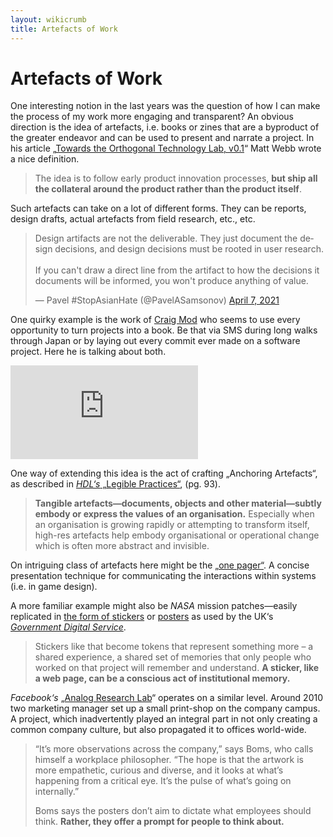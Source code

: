 ```yaml
---
layout: wikicrumb 
title: Artefacts of Work
---
```

# Artefacts of Work

One interesting notion in the last years was the question of how I can make the process of my work more engaging and transparent? An obvious direction is the idea of artefacts, i.e. books or zines that are a byproduct of the greater endeavor and can be used to present and narrate a project. In his article „[Towards the Orthogonal Technology Lab, v0.1][1]“ Matt Webb wrote a nice definition.

> The idea is to follow early product innovation processes, **but ship all the collateral around the product rather than the product itself**.

Such artefacts can take on a lot of different forms. They can be reports, design drafts, actual artefacts from field research, etc., etc.

<blockquote class="twitter-tweet" data-conversation="none" data-dnt="true"><p lang="en" dir="ltr">Design artifacts are not the deliverable. They just document the design decisions, and design decisions must be rooted in user research.<br><br>If you can&#39;t draw a direct line from the artifact to how the decisions it documents will be informed, you won&#39;t produce anything of value.</p>&mdash; Pavel #StopAsianHate (@PavelASamsonov) <a href="https://twitter.com/PavelASamsonov/status/1379864423788122113?ref_src=twsrc%5Etfw">April 7, 2021</a></blockquote> <script async src="https://platform.twitter.com/widgets.js" charset="utf-8"></script>

One quirky example is the work of [Craig Mod][2] who seems to use every opportunity to turn projects into a book. Be that via SMS during long walks through Japan or by laying out every commit ever made on a software project. Here he is talking about both.

<div id="video-embed"> <iframe class="video-extern" width="auto" height="auto" src="https://www.youtube.com/embed/k-Oveq6mwiA" frameborder="0" allow="accelerometer; autoplay; clipboard-write; encrypted-media; gyroscope; picture-in-picture" allowfullscreen></iframe></div>

One way of extending this idea is the act of crafting „Anchoring Artefacts“, as described in [_HDL‘s_ „Legible Practices“][3], (pg. 93).

> **Tangible artefacts—documents, objects and other material—subtly embody or express the values of an organisation.** Especially when an organisation is growing rapidly or attempting to transform itself, high-res artefacts help embody organisational or operational change which is often more abstract and invisible.

On intriguing class of artefacts here might be the [„one pager“][4]. A concise presentation technique for communicating the interactions within systems (i.e. in game design).

A more familiar example might also be _NASA_ mission patches—easily replicated in [the form of stickers][5] or [posters][6] as used by the UK‘s _[Government Digital Service][7]_.

> Stickers like that become tokens that represent something more – a shared experience, a shared set of memories that only people who worked on that project will remember and understand. **A sticker, like a web page, can be a conscious act of institutional memory.**

_Facebook‘s_ „[Analog Research Lab][8]“ operates on a similar level. Around 2010 two marketing manager set up a small print-shop on the company campus. A project, which inadvertently played an integral part in not only creating a common company culture, but also propagated it to offices world-wide.

> “It’s more observations across the company,” says Boms, who calls himself a workplace philosopher. “The hope is that the artwork is more empathetic, curious and diverse, and it looks at what’s happening from a critical eye. It’s the pulse of what’s going on internally.”  
> 
> Boms says the posters don’t aim to dictate what employees should think.  **Rather, they offer a prompt for people to think about.**

[1]:	http://interconnected.org/home/2021/01/21/otl
[2]:	https://twitter.com/craigmod
[3]:	http://helsinkidesignlab.org/pages/legible-practises.html
[4]:	https://tomcritchlow.com/2019/06/28/one-page-strategy/
[5]:	https://gilest.org/2017/stickers/
[6]:	https://gilest.org/2018/posters/
[7]:	https://gds.blog.gov.uk/
[8]:	https://outofoffice.room.com/inside-facebook-analog-research-lab/